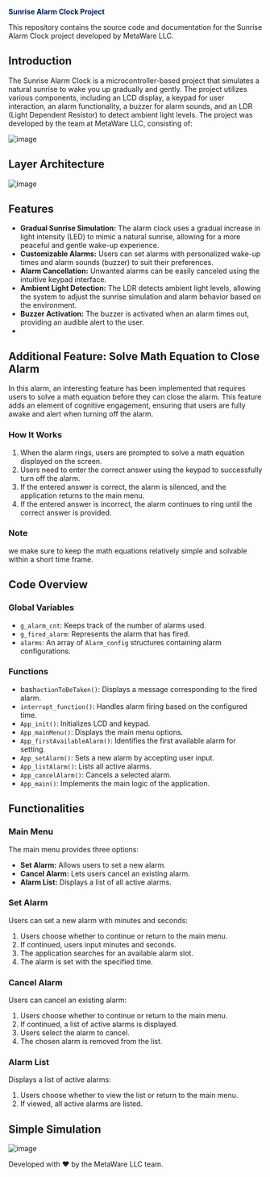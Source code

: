 <font color="#012061">**Sunrise Alarm Clock Project**</font>

This repository contains the source code and documentation for the Sunrise Alarm Clock project developed by MetaWare LLC.

## Introduction

The Sunrise Alarm Clock is a microcontroller-based project that simulates a natural sunrise to wake you up gradually and gently. The project utilizes various components, including an LCD display, a keypad for user interaction, an alarm functionality, a buzzer for alarm sounds, and an LDR (Light Dependent Resistor) to detect ambient light levels. The project was developed by the team at MetaWare LLC, consisting of:

![image](https://github.com/Mark-Ehab/EUI_SUNRISE_ALARM_SYSTEM/assets/52659572/a2179bbe-338e-414f-b08c-673b5cdf9644)

## Layer Architecture 
![image](https://github.com/Mark-Ehab/EUI_SUNRISE_ALARM_SYSTEM/assets/52659572/3acb0392-6fdc-4d2b-9a77-4360b85bc207)

## Features

- **Gradual Sunrise Simulation:** The alarm clock uses a gradual increase in light intensity (LED) to mimic a natural sunrise, allowing for a more peaceful and gentle wake-up experience.
- **Customizable Alarms:** Users can set alarms with personalized wake-up times and alarm sounds (buzzer) to suit their preferences.
- **Alarm Cancellation:** Unwanted alarms can be easily canceled using the intuitive keypad interface.
- **Ambient Light Detection:** The LDR detects ambient light levels, allowing the system to adjust the sunrise simulation and alarm behavior based on the environment.
- **Buzzer Activation:** The buzzer is activated when an alarm times out, providing an audible alert to the user.
- 
## Additional Feature: Solve Math Equation to Close Alarm

In this alarm, an interesting feature has been implemented that requires users to solve a math equation before they can close the alarm. This feature adds an element of cognitive engagement, ensuring that users are fully awake and alert when turning off the alarm.

### How It Works

1. When the alarm rings, users are prompted to solve a math equation displayed on the screen.
2. Users need to enter the correct answer using the keypad to successfully turn off the alarm.
3. If the entered answer is correct, the alarm is silenced, and the application returns to the main menu.
4. If the entered answer is incorrect, the alarm continues to ring until the correct answer is provided.

### Note

we make sure to keep the math equations relatively simple and solvable within a short time frame.

## Code Overview

### Global Variables

- `g_alarm_cnt`: Keeps track of the number of alarms used.
- `g_fired_alarm`: Represents the alarm that has fired.
- `alarms`: An array of `Alarm_config` structures containing alarm configurations.

### Functions

- bash```actionToBeTaken()```: Displays a message corresponding to the fired alarm.
- `interrupt_function()`: Handles alarm firing based on the configured time.
- `App_init()`: Initializes LCD and keypad.
- `App_mainMenu()`: Displays the main menu options.
- `App_firstAvailableAlarm()`: Identifies the first available alarm for setting.
- `App_setAlarm()`: Sets a new alarm by accepting user input.
- `App_listAlarm()`: Lists all active alarms.
- `App_cancelAlarm()`: Cancels a selected alarm.
- `App_main()`: Implements the main logic of the application.

## Functionalities

### Main Menu

The main menu provides three options:

- **Set Alarm:** Allows users to set a new alarm.
- **Cancel Alarm:** Lets users cancel an existing alarm.
- **Alarm List:** Displays a list of all active alarms.

### Set Alarm

Users can set a new alarm with minutes and seconds:

1. Users choose whether to continue or return to the main menu.
2. If continued, users input minutes and seconds.
3. The application searches for an available alarm slot.
4. The alarm is set with the specified time.

### Cancel Alarm

Users can cancel an existing alarm:

1. Users choose whether to continue or return to the main menu.
2. If continued, a list of active alarms is displayed.
3. Users select the alarm to cancel.
4. The chosen alarm is removed from the list.

### Alarm List

Displays a list of active alarms:

1. Users choose whether to view the list or return to the main menu.
2. If viewed, all active alarms are listed.
## Simple Simulation 
![image](https://github.com/Mark-Ehab/EUI_SUNRISE_ALARM_SYSTEM/assets/52659572/55b653bb-4a3b-480b-8a14-547906814fc0)


Developed with ❤️ by the MetaWare LLC team.
